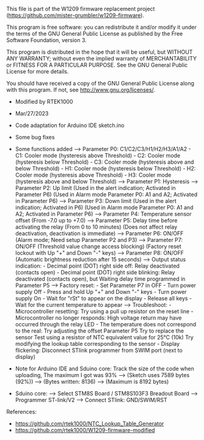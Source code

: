    This file is part of the W1209 firmware replacement project
   (https://github.com/mister-grumbler/w1209-firmware).

   This program is free software: you can redistribute it and/or modify
   it under the terms of the GNU General Public License as published by
   the Free Software Foundation, version 3.

   This program is distributed in the hope that it will be useful, but
   WITHOUT ANY WARRANTY; without even the implied warranty of
   MERCHANTABILITY or FITNESS FOR A PARTICULAR PURPOSE. See the GNU
   General Public License for more details.

   You should have received a copy of the GNU General Public License
   along with this program. If not, see <http://www.gnu.org/licenses/>.

   - Modified by RTEK1000
   - Mar/27/2023
   - Code adaptation for Arduino IDE sketch.ino
   - Some bug fixes
   - Some functions added
     --> Parameter P0: C1/C2/C3/H1/H2/H3/A1/A2
         - C1: Cooler mode (hysteresis above Threshold)
         - C2: Cooler mode (hysteresis below Threshold)
         - C3: Cooler mode (hysteresis above and below Threshold)
         - H1: Cooler mode (hysteresis below Threshold)
         - H2: Cooler mode (hysteresis above Threshold)
         - H3: Cooler mode (hysteresis above and below Threshold)
     --> Parameter P1: Hysteresis
     --> Parameter P2: Up limit
         (Used in the alert indication; Activated in Parameter P6)
         (Used in Alarm mode Parameter P0: A1 and A2; Activated in Parameter P6)
     --> Parameter P3: Down limit
         (Used in the alert indication; Activated in P6)
         (Used in Alarm mode Parameter P0: A1 and A2; Activated in Parameter P6)
     --> Parameter P4: Temperature sensor offset
         (From -7.0 up to +7.0)
     --> Parameter P5: Delay time before activating the relay
         (From 0 to 10 minutes)
         (Does not affect relay deactivation, deactivation is immediate)
     --> Parameter P6: ON/OFF
         (Alarm mode; Need setup Parameter P2 and P3)
     --> Parameter P7: ON/OFF
         (Threshold value change access blocking)
         (Factory reset lockout with Up "+" and Down "-" keys)
     --> Parameter P8: ON/OFF
         (Automatic brightness reduction after 15 seconds)
     --> Output status indication:
         - Decimal point (DOT) right side off:
           Relay deactivated (contacts open)
         - Decimal point (DOT) right side blinking:
           Relay deactivated (contacts open), but
           Waiting delay time programmed in Parameter P5
     --> Factory reset:
         - Set Parameter P7 in OFF
         - Turn power supply Off
         - Press and hold Up "+" and Down "-" keys
         - Turn power supply On
         - Wait for "rSt" to appear on the display
         - Release all keys
         - Wait for the current temperature to appear
     --> Troubleshoot:
         - Microcontroller resetting:
           Try using a pull up resistor on the reset line
         - Microcontroller no longer responds:
           High voltage return may have occurred through the relay LED
         - The temperature does not correspond to the real:
           Try adjusting the offset Parameter P5
           Try to replace the sensor
           Test using a resistor of NTC equivalent value for 25°C (10k)
           Try modifying the lookup table corresponding to the sensor
         - Display flickering:
           Disconnect STlink programmer from SWIM port (next to display)
           
   - Note for Arduino IDE and Sduino core:
     Track the size of the code when uploading,
     The maximum I got was 93%
     --> (Sketch uses 7589 bytes (92%))
     --> (Bytes written: 8136)
     --> (Maximum is 8192 bytes)
   - Sduino core:
     --> Select STM8S Board / STM8S103F3 Breadout Board
     --> Programmer ST-link/V2
     --> Connect STlink: GND/SWIM/RST 

   References:
   - https://github.com/rtek1000/NTC_Lookup_Table_Generator
   - https://github.com/rtek1000/W1209-firmware-modified
